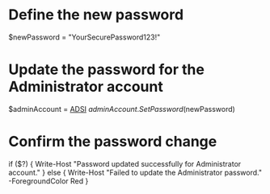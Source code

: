 # Define the new password
$newPassword = "YourSecurePassword123!"

# Update the password for the Administrator account
$adminAccount = [ADSI]("WinNT://./Administrator,User")
$adminAccount.SetPassword($newPassword)

# Confirm the password change
if ($?) {
    Write-Host "Password updated successfully for Administrator account."
} else {
    Write-Host "Failed to update the Administrator password." -ForegroundColor Red
}
